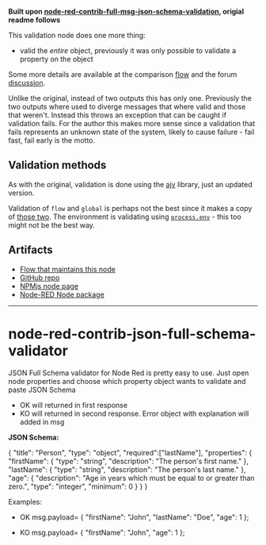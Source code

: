 **Built upon [node-red-contrib-full-msg-json-schema-validation](https://github.com/oarroyog/node-red-contrib-json-schema), origial readme follows**

This validation node does one more thing:

- valid the *entire* object, previously it was only possible to validate a property on the object

Some more details are available at the comparison [flow](https://flowhub.org/f/36690f145d5af6ca) and the forum [discussion](https://discourse.nodered.org/t/requiring-a-msg-structure-enforcing-the-presence-of-fields-and-attributes/81432).

Unlike the original, instead of two outputs this has only one. Previously the two outputs where used to diverge messages that where valid and those that weren't. Instead this throws an exception that can be caught if validation fails. For the author this makes more sense since a validation that fails represents an unknown state of the system, likely to cause failure - fail fast, fail early is the motto.

## Validation methods

As with the original, validation is done using the [ajv](https://www.npmjs.com/package/ajv) library, just an updated version.

Validation of `flow` and `global` is perhaps not the best since it makes a copy of [those two](https://github.com/gorenje/node-red-contrib-json-schema/blob/b648c215a79ca07c0df9ec0b1e4d92e579188dd5/schema.js#L44-L58). The environment is validating using [`process.env`](https://github.com/gorenje/node-red-contrib-json-schema/blob/b648c215a79ca07c0df9ec0b1e4d92e579188dd5/schema.js#L55) - this too might not be the best way.

## Artifacts

- [Flow that maintains this node](https://flowhub.org/f/a7a81bcd7159a826)
- [GitHub repo](https://github.com/gorenje/node-red-contrib-json-schema)
- [NPMjs node page](https://www.npmjs.com/package/@gregoriusrippenstein/node-red-contrib-validation-and-documentation)
- [Node-RED Node package](https://flows.nodered.org/node/@gregoriusrippenstein/node-red-contrib-validation-and-documentation)

---

# node-red-contrib-json-full-schema-validator
JSON Full Schema validator for Node Red is pretty easy to use.
Just open node properties and choose which property object wants to validate and paste JSON Schema
- OK will returned in first response
- KO will returned in second response. Error object with explanation will added in msg

**JSON Schema:**

{
  "title": "Person",
  "type": "object",
  "required":["lastName"],
  "properties": {
    "firstName": {
      "type": "string",
      "description": "The person's first name."
    },
    "lastName": {
      "type": "string",
      "description": "The person's last name."
    },
    "age": {
      "description": "Age in years which must be equal to or greater than zero.",
      "type": "integer",
      "minimum": 0
    }
  }
}

Examples:
- OK
msg.payload=
{
  "firstName": "John",
  "lastName": "Doe",
  "age": 1
};

- KO
msg.payload=
{
  "firstName": "John",
  "age": 1
};